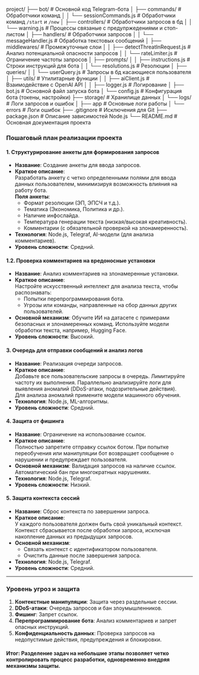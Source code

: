 project/
├── bot/                                    # Основной код Telegram-бота
│   ├── commands/                           # Обработчики команд
│   │   └── sessionCommands.js              # Обработчики команд `/start` и `/new`
│   ├── controllers/                        # Обработчики запросов в бд
│   │   └── warning.js                     # Процессы связаные с предупржедениями и стоп-листом
│   ├── handlers/                           # Обработчики запросов
│   │   └── messageHandler.js               # Обработка текстовых сообщений
│   ├── middlewares/                        # Промежуточные слои
│   │   ├── detectThreatInRequest.js        # Анализ потенциальной опасности запросов
│   │   └── rateLimiter.js                  # Ограничение частоты запросов
│   ├── prompts/
│   │   ├── instructions.js                 # Строки инструкций для бота
│   │   └── resolutions.js                  # Резолюции
│   ├── queries/
│   │   └── userQuery.js                    # Запросы в бд касающиеся пользователя
│   ├── utils/                              # Утилитарные функции
│   │   ├── aiClient.js                     # Взаимодействие с OpenAI API
│   │   ├── logger.js                       # Логирование
│   ├── bot.js                              # Основной файл запуска бота
│   └── config.js                           # Конфигурация бота (токены, настройки)
├── storage/                                # Хранилище данных
│   └── logs/                               # Логи запросов и ошибок
│       ├── app                             # Основные логи работы
│       └── errors                          # Логи ошибок
├── .gitignore                              # Исключения для Git
├── package.json                            # Описание зависимостей Node.js
└── README.md                               # Основная документация проекта

### **Пошаговый план реализации проекта**  

#### **1. Структурирование анкеты для формирования запросов**
- **Название**: Создание анкеты для ввода запросов.  
- **Краткое описание**:  
  Разработать анкету с четко определенными полями для ввода данных пользователем, минимизируя возможность влияния на работу бота.  
  **Поля анкеты**:
  - Формат резолюции (ЭП, ЭПСЧ и т.д.).  
  - Тематика (Экономика, Политика и др.).  
  - Наличие инфослайда.  
  - Температура генерации текста (низкая/высокая креативность).  
  - Комментарии (с обязательной проверкой на злонамеренность).  
- **Технология**: Node.js, Telegraf, AI-модели (для анализа комментариев).  
- **Уровень сложности**: Средний.  

#### **1.2. Проверка комментариев на вредоносные установки**
- **Название**: Анализ комментариев на злонамеренные установки.  
- **Краткое описание**:  
  Настройте искусственный интеллект для анализа текста, чтобы распознавать:
  - Попытки перепрограммирования бота.  
  - Угрозы или команды, направленные на сбор данных других пользователей.  
- **Основной механизм**: Обучите ИИ на датасете с примерами безопасных и злонамеренных команд. Используйте модели обработки текста, например, Hugging Face.  
- **Уровень сложности**: Высокий.  

#### **3. Очередь для отправки сообщений и анализ логов**
- **Название**: Реализация очереди запросов.  
- **Краткое описание**:  
  Добавьте все пользовательские запросы в очередь. Лимитируйте частоту их выполнения. Параллельно анализируйте логи для выявления аномалий (DDoS-атаки, подозрительные действия).  
  Для анализа аномалий примените модели машинного обучения.  
- **Технология**: Node.js, ML-алгоритмы.  
- **Уровень сложности**: Средний.  

#### **4. Защита от фишинга**
- **Название**: Ограничение на использование ссылок.  
- **Краткое описание**:  
  Полностью запретите отправку ссылок ботом. При попытке переобучения или манипуляции бот возвращает сообщение о нарушении и предупреждает пользователя.  
- **Основной механизм**: Валидация запросов на наличие ссылок. Автоматический бан при многократных нарушениях.  
- **Технология**: Node.js, Telegraf.  
- **Уровень сложности**: Низкий.  

#### **5. Защита контекста сессий**
- **Название**: Сброс контекста по завершении запроса.  
- **Краткое описание**:  
  У каждого пользователя должен быть свой уникальный контекст. Контекст сбрасывается после обработки запроса, исключая накопление данных из предыдущих запросов.  
- **Основной механизм**:  
  - Связать контекст с идентификатором пользователя.  
  - Очистить данные после завершения запроса.  
- **Технология**: Node.js, Telegraf.  
- **Уровень сложности**: Средний.  

---

### **Уровень угроз и защита**
1. **Контекстные манипуляции**: Защита через раздельные сессии.  
2. **DDoS-атаки**: Очередь запросов и бан злоумышленников.  
3. **Фишинг**: Запрет ссылок.  
4. **Перепрограммирование бота**: Анализ комментариев и запрет опасных инструкций.  
5. **Конфиденциальность данных**: Проверка запросов на недопустимые действия, предупреждения и блокировки.  

#### Итог: Разделение задач на небольшие этапы позволяет четко контролировать процесс разработки, одновременно внедряя механизмы защиты.
